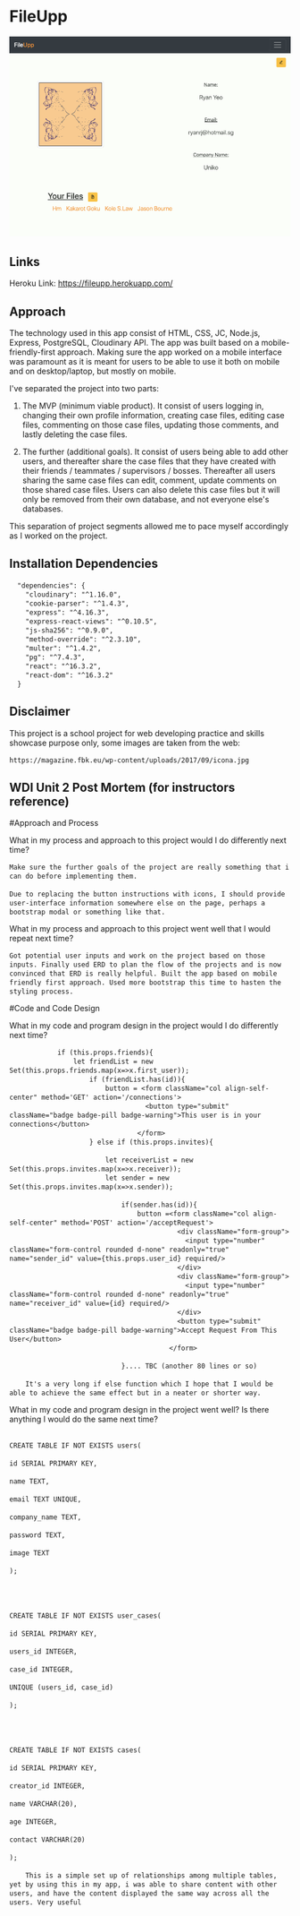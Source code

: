 # FileUpp


![fileup](https://raw.githubusercontent.com/RyanRJyeo/fileup/master/fileupp.herokuapp.com_.png?token=AM7DPIOAMLIDFSHV2TA4HLS5XEYGQ)




## Links
Heroku Link: https://fileupp.herokuapp.com/



## Approach
The technology used in this app consist of HTML, CSS, JC, Node.js, Express, PostgreSQL, Cloudinary API.
The app was built based on a mobile-friendly-first approach. Making sure the app worked on a mobile interface was paramount as it is meant for users to be able to use it both on mobile and on desktop/laptop, but mostly on mobile. 


I've separated the project into two parts:

1. The MVP (minimum viable product). It consist of users logging in, changing their own profile information, creating case files, editing case files, commenting on those case files, updating those comments, and lastly deleting the case files.

2. The further (additional goals). It consist of users being able to add other users, and thereafter share the case files that they have created with their friends / teammates / supervisors / bosses. Thereafter all users sharing the same case files can edit, comment, update comments on those shared case files. Users can also delete this case files but it will only be removed from their own database, and not everyone else's databases.


This separation of project segments allowed me to pace myself accordingly as I worked on the project. 


## Installation Dependencies

```
  "dependencies": {
    "cloudinary": "^1.16.0",
    "cookie-parser": "^1.4.3",
    "express": "^4.16.3",
    "express-react-views": "^0.10.5",
    "js-sha256": "^0.9.0",
    "method-override": "^2.3.10",
    "multer": "^1.4.2",
    "pg": "^7.4.3",
    "react": "^16.3.2",
    "react-dom": "^16.3.2"
  }
```



## Disclaimer
This project is a school project for web developing practice and skills showcase purpose only, some images are taken from the web:
```
https://magazine.fbk.eu/wp-content/uploads/2017/09/icona.jpg
```







## WDI Unit 2 Post Mortem (for instructors reference)

#Approach and Process

What in my process and approach to this project would I do differently next time?

```
Make sure the further goals of the project are really something that i can do before implementing them.

Due to replacing the button instructions with icons, I should provide user-interface information somewhere else on the page, perhaps a bootstrap modal or something like that.
```


What in my process and approach to this project went well that I would repeat next time?

```
Got potential user inputs and work on the project based on those inputs. Finally used ERD to plan the flow of the projects and is now convinced that ERD is really helpful. Built the app based on mobile friendly first approach. Used more bootstrap this time to hasten the styling process.
```



#Code and Code Design

What in my code and program design in the project would I do differently next time?

```
            if (this.props.friends){
                let friendList = new Set(this.props.friends.map(x=>x.first_user));
                    if (friendList.has(id)){
                        button = <form className="col align-self-center" method='GET' action='/connections'>
                                  <button type="submit" className="badge badge-pill badge-warning">This user is in your connections</button>
                                </form>
                    } else if (this.props.invites){

                        let receiverList = new Set(this.props.invites.map(x=>x.receiver));
                        let sender = new Set(this.props.invites.map(x=>x.sender));

                            if(sender.has(id)){
                                button =<form className="col align-self-center" method='POST' action='/acceptRequest'>
                                          <div className="form-group">
                                            <input type="number" className="form-control rounded d-none" readonly="true" name="sender_id" value={this.props.user_id} required/>
                                          </div>
                                          <div className="form-group">
                                            <input type="number" className="form-control rounded d-none" readonly="true" name="receiver_id" value={id} required/>
                                          </div>
                                          <button type="submit" className="badge badge-pill badge-warning">Accept Request From This User</button>
                                        </form>

                            }.... TBC (another 80 lines or so)

	It's a very long if else function which I hope that I would be able to achieve the same effect but in a neater or shorter way.
```






What in my code and program design in the project went well? Is there anything I would do the same next time?

```
																				CREATE TABLE IF NOT EXISTS users(
																					id SERIAL PRIMARY KEY,
																					name TEXT,
																					email TEXT UNIQUE,
																					company_name TEXT,
																					password TEXT,
																					image TEXT
																				);



																				CREATE TABLE IF NOT EXISTS user_cases(
																					id SERIAL PRIMARY KEY,
																					users_id INTEGER,
																					case_id INTEGER,
																					UNIQUE (users_id, case_id)
																				);



																				CREATE TABLE IF NOT EXISTS cases(
																					id SERIAL PRIMARY KEY,
																					creator_id INTEGER,
																					name VARCHAR(20),
																					age INTEGER,
																					contact VARCHAR(20)
																				);

	This is a simple set up of relationships among multiple tables, yet by using this in my app, i was able to share content with other users, and have the content displayed the same way across all the users. Very useful
```